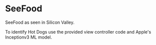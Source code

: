# SeeFood
SeeFood as seen in Silicon Valley.

To identify Hot Dogs use the provided view controller code and Apple's Inceptionv3 ML model.
